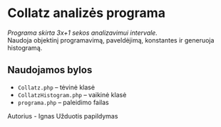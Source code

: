 # Collatz analizės programa

<em>Programa skirta 3x+1 sekos analizavimui intervale.</em>  
Naudoja objektinį programavimą, paveldėjimą, konstantes ir generuoja histogramą.

## Naudojamos bylos
- `Collatz.php` – tėvinė klasė
- `CollatzHistogram.php` – vaikinė klasė
- `programa.php` – paleidimo failas

Autorius - Ignas Užduotis papildymas
